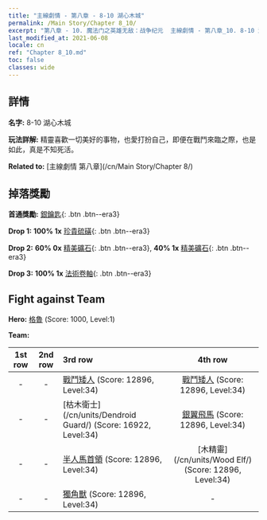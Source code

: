```yaml
---
title: "主線劇情 - 第八章 - 8-10 湖心木城"
permalink: /Main Story/Chapter 8_10/
excerpt: "第八章 - 10. 魔法门之英雄无敌：战争纪元  主線劇情 - 第八章_10. 8-10 湖心木城"
last_modified_at: 2021-06-08
locale: cn
ref: "Chapter 8_10.md"
toc: false
classes: wide
---
```


## 詳情

 **名字:** 8-10 湖心木城

 **玩法詳解:** 精靈喜歡一切美好的事物，也愛打扮自己，即便在戰鬥來臨之際，也是如此，真是不知死活。

 **Related to:** [主線劇情 第八章](/cn/Main Story/Chapter 8/)

## 掉落獎勵

 **首通獎勵:** [銀鑰匙](/cn/Items/con_693/){: .btn .btn--era3}

 **Drop 1:** **100% 1x** [珍貴硫磺](/cn/Items/mat_29/){: .btn .btn--era3}

 **Drop 2:** **60% 0x** [精美礦石](/cn/Items/mat_19/){: .btn .btn--era3}, **40% 1x** [精美礦石](/cn/Items/mat_19/){: .btn .btn--era3}

 **Drop 3:** **100% 1x** [法術卷軸](/cn/Items/con_694/){: .btn .btn--era3}


## Fight against Team
 **Hero:** [格魯](/cn/heroes/Gelu/) (Score: 1000, Level:1)

 **Team:**


  | 1st row | 2nd row | 3rd row | 4th row |
  |:----:|:----:|:----|:----:|
  | - | - | [戰鬥矮人](/cn/units/Dwarf/) (Score: 12896, Level:34)  | [戰鬥矮人](/cn/units/Dwarf/) (Score: 12896, Level:34)  |
  | - | - | [枯木衛士](/cn/units/Dendroid Guard/) (Score: 16922, Level:34)  | [銀翼飛馬](/cn/units/Pegasus/) (Score: 12896, Level:34)  |
  | - | - | [半人馬首領](/cn/units/Centaur/) (Score: 12896, Level:34)  | [木精靈](/cn/units/Wood Elf/) (Score: 12896, Level:34)  |
  | - | - | [獨角獸](/cn/units/Unicorn/) (Score: 12896, Level:34)  | - |


